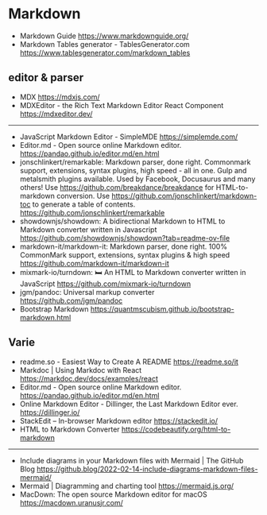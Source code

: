 # Markdown

* Markdown Guide <https://www.markdownguide.org/>
* Markdown Tables generator - TablesGenerator.com <https://www.tablesgenerator.com/markdown_tables>


## editor & parser

* MDX <https://mdxjs.com/>
* MDXEditor - the Rich Text Markdown Editor React Component <https://mdxeditor.dev/>
---
* JavaScript Markdown Editor - SimpleMDE <https://simplemde.com/>
* Editor.md - Open source online Markdown editor. <https://pandao.github.io/editor.md/en.html>
* jonschlinkert/remarkable: Markdown parser, done right. Commonmark support, extensions, syntax plugins, high speed - all in one. Gulp and metalsmith plugins available. Used by Facebook, Docusaurus and many others! Use https://github.com/breakdance/breakdance for HTML-to-markdown conversion. Use https://github.com/jonschlinkert/markdown-toc to generate a table of contents. <https://github.com/jonschlinkert/remarkable>
* showdownjs/showdown: A bidirectional Markdown to HTML to Markdown converter written in Javascript <https://github.com/showdownjs/showdown?tab=readme-ov-file>
* markdown-it/markdown-it: Markdown parser, done right. 100% CommonMark support, extensions, syntax plugins & high speed <https://github.com/markdown-it/markdown-it>
* mixmark-io/turndown: 🛏 An HTML to Markdown converter written in JavaScript <https://github.com/mixmark-io/turndown>
* jgm/pandoc: Universal markup converter <https://github.com/jgm/pandoc>
* Bootstrap Markdown <https://quantmscubism.github.io/bootstrap-markdown.html>
  
## Varie

* readme.so - Easiest Way to Create A README <https://readme.so/it>
* Markdoc | Using Markdoc with React <https://markdoc.dev/docs/examples/react>
* Editor.md - Open source online Markdown editor. <https://pandao.github.io/editor.md/en.html>
* Online Markdown Editor - Dillinger, the Last Markdown Editor ever. <https://dillinger.io/>
* StackEdit – In-browser Markdown editor <https://stackedit.io/>
* HTML to Markdown Converter <https://codebeautify.org/html-to-markdown>
---
* Include diagrams in your Markdown files with Mermaid | The GitHub Blog <https://github.blog/2022-02-14-include-diagrams-markdown-files-mermaid/>
* Mermaid | Diagramming and charting tool <https://mermaid.js.org/>
* MacDown: The open source Markdown editor for macOS <https://macdown.uranusjr.com/>
